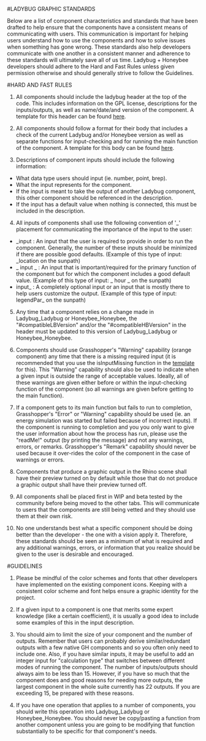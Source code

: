#LADYBUG GRAPHIC STANDARDS

Below are a list of component characteristics and standards that have been drafted to help ensure that the components have a consistent means of communicating with users.
This communication is important for helping users understand how to use the components and how to solve issues when something has gone wrong.
These standards also help developers communicate with one another in a consistent manner and adherence to these standards will ultimately save all of us time.
Ladybug + Honeybee developers should adhere to the Hard and Fast Rules unless given permission otherwise and should generally strive to follow the Guidelines.


#HARD AND FAST RULES

1) All components should include the ladybug header at the top of the code.  This includes information on the GPL license, descriptions for the inputs/outputs, as well as name/date/and version of the component.  A template for this header can be found [here](https://github.com/mostaphaRoudsari/ladybug/blob/master/resources/Ladybug_Component_Template.py).

2) All components should follow a format for their body that includes a check of the current Ladybug and/or Honeybee version as well as separate functions for input-checking and for running the main function of the component.  A template for this body can be found [here](https://github.com/mostaphaRoudsari/ladybug/blob/master/resources/Ladybug_Component_Template.py).

3) Descriptions of component inputs should include the following information:

* What data type users should input (ie. number, point, brep).
* What the input represents for the component.
* If the input is meant to take the output of another Ladybug component, this other component should be referenced in the description.
* If the input has a default value when nothing is connected, this must be included in the description.

4) All inputs of components shall use the following convention of '_' placement for communicating the importance of the input to the user:

* _input : An input that the user is required to provide in order to run the component.  Generally, the number of these inputs should be minimized if there are possible good defaults. (Example of this type of input: _location on the sunpath)
* _ input _ : An input that is important/required for the primary function of the component but for which the component includes a good default value. (Example of this type of input: _ hour _ on the sunpath)
* input_ : A completely optional input or an input that is mostly there to help users customize the output. (Example of this type of input: legendPar_ on the sunpath)

5) Any time that a component relies on a change made in Ladybug_Ladybug or Honeybee_Honeybee, the "#compatibleLBVersion" and/or the "#compatibleHBVersion" in the header must be updated to this version of Ladybug_Ladybug or Honeybee_Honeybee.

6) Components should use Grasshopper's "Warning" capability (orange component) any time that there is a missing required input (it is recommended that you use the isInputMissing function in the [template](https://github.com/mostaphaRoudsari/ladybug/blob/master/resources/Ladybug_Component_Template.py) for this).  This "Warning" capability should also be used to indicate when a given input is outside the range of acceptable values. Ideally, all of these warnings are given either before or within the input-checking function of the component (so all warnings are given before getting to the main function).

7) If a component gets to its main function but fails to run to completion, Grasshopper's "Error" or "Warning" capability should be used (ie. an energy simulation was started but failed because of incorrect inputs).  If the component is running to completion and you you only want to give the user information about how the process has run, please use the "readMe!" output (by printing the message) and not any warnings, errors, or remarks.  Grasshopper's "Remark" capability should never be used because it over-rides the color of the component in the case of warnings or errors.

8) Components that produce a graphic output in the Rhino scene shall have their preview turned on by default while those that do not produce a graphic output shall have their preview turned off.

9) All components shall be placed first in WIP and beta tested by the community before being moved to the other tabs.  This will communicate to users that the components are still being vetted and they should use them at their own risk.

10) No one understands best what a specific component should be doing better than the developer - the one with a vision apply it.  Therefore, these standards should be seen as a minimum of what is required and any additional warnings, errors, or information that you realize should be given to the user is desirable and encouraged.




#GUIDELINES

1) Please be mindful of the color schemes and fonts that other developers have implemented on the existing component icons.  Keeping with a consistent color scheme and font helps ensure a graphic identity for the project.

2) If a given input to a component is one that merits some expert knowledge (like a certain coefficient), it is usually a good idea to include some examples of this in the input description.

3) You should aim to limit the size of your component and the number of outputs.  Remember that users can probably derive similar/redundant outputs with a few native GH components and so you often only need to include one.  Also, if you have similar inputs, it may be useful to add an integer input for "calculation type" that switches between different modes of running the component.  The number of inputs/outputs should always aim to be less than 15.  However, if you have so much that the component does and good reasons for needing more outputs, the largest component in the whole suite currently has 22 outputs. If you are exceeding 15, be prepared with these reasons.

4) If you have one operation that applies to a number of components, you should write this operation into Ladybug_Ladybug or Honeybee_Honeybee.  You should never be copy/pasting a function from another component unless you are going to be modifying that function substantially to be specific for that component's needs.
